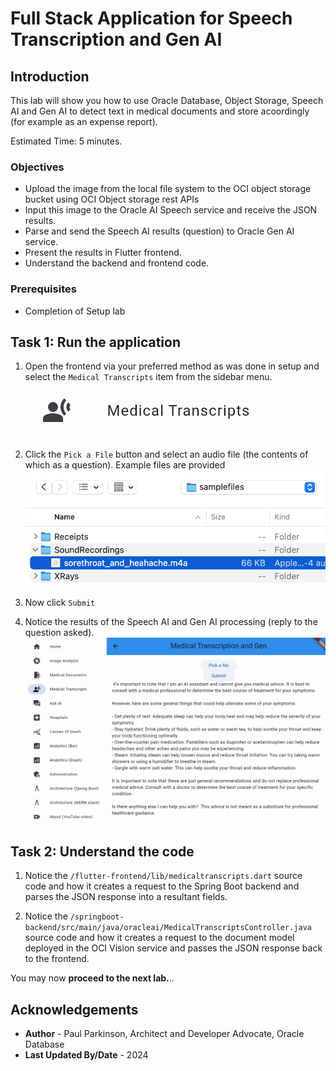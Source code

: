 # Full Stack Application for Speech Transcription and Gen AI

## Introduction

This lab will show you how to use Oracle Database, Object Storage, Speech AI and Gen AI to detect text in medical documents and store acoordingly (for example as an expense report).

Estimated Time: 5 minutes.

### Objectives

* Upload the image from the local file system to the OCI object storage bucket using OCI Object storage rest APIs
* Input this image to the Oracle AI Speech service and receive the JSON results.
* Parse and send the Speech AI results (question) to Oracle Gen AI service.
* Present the results in Flutter frontend.
* Understand the backend and frontend code.

### Prerequisites

- Completion of Setup lab


## Task 1: Run the application

   1. Open the frontend via your preferred method as was done in setup and select the `Medical Transcripts` item from the sidebar menu.
      ![select medical transcripts button](images/medicaltranscriptsbutton.png " ")


   2. Click the `Pick a File` button and select an audio file (the contents of which as a question). Example files are provided
      ![select file](images/selectaudiofile.png " ")


   3. Now click `Submit`


   4. Notice the results of the Speech AI and Gen AI processing (reply to the question asked).
      ![notice transcript question answer](images/transcriptquestionanswer.png " ")


## Task 2: Understand the code

   1. Notice the `/flutter-frontend/lib/medicaltranscripts.dart` source code and how it creates a request to the Spring Boot backend and parses the JSON response into a resultant fields.


   2. Notice the `/springboot-backend/src/main/java/oracleai/MedicalTranscriptsController.java` source code and how it creates a request to the document model deployed in the OCI Vision service and passes the JSON response back to the frontend.

You may now **proceed to the next lab.**..

## Acknowledgements

* **Author** - Paul Parkinson, Architect and Developer Advocate, Oracle Database
* **Last Updated By/Date** - 2024